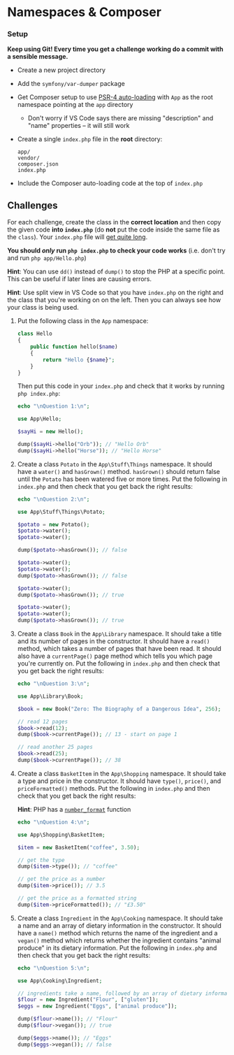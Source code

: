 # Namespaces & Composer

### Setup

**Keep using Git! Every time you get a challenge working do a commit with a sensible message.**

- Create a new project directory
- Add the `symfony/var-dumper` package
- Get Composer setup to use [PSR-4 auto-loading](https://www.php-fig.org/psr/psr-4/) with `App` as the root namespace pointing at the `app` directory
    - Don't worry if VS Code says there are missing "description" and "name" properties – it will still work
- Create a single `index.php` file in the **root** directory:

    ```
    app/
    vendor/
    composer.json
    index.php
    ```

- Include the Composer auto-loading code at the top of `index.php`

## Challenges

For each challenge, create the class in the **correct location** and then copy the given code **into `index.php`** (do **not** put the code inside the same file as the `class`). Your `index.php` file will [get quite long](answers/index.php).

**You should *only* run `php index.php` to check your code works** (i.e. don't try and run `php app/Hello.php`)

**Hint**: You can use `dd()` instead of `dump()` to stop the PHP at a specific point. This can be useful if later lines are causing errors.

**Hint**: Use split view in VS Code so that you have `index.php` on the right and the class that you're working on on the left. Then you can always see how your class is being used.

1) Put the following class in the `App` namespace:

    ```php
    class Hello
    {
        public function hello($name)
        {
            return "Hello {$name}";
        }
    }
    ```

    Then put this code in your `index.php` and check that it works by running `php index.php`:

    ```php
    echo "\nQuestion 1:\n";

    use App\Hello;

    $sayHi = new Hello();

    dump($sayHi->hello("Orb")); // "Hello Orb"
    dump($sayHi->hello("Horse")); // "Hello Horse"
    ```

1) Create a class `Potato` in the `App\Stuff\Things` namespace. It should have a `water()` and `hasGrown()` method. `hasGrown()` should return false until the `Potato` has been watered five or more times. Put the following in `index.php` and then check that you get back the right results:

    ```php
    echo "\nQuestion 2:\n";

    use App\Stuff\Things\Potato;

    $potato = new Potato();
    $potato->water();
    $potato->water();

    dump($potato->hasGrown()); // false

    $potato->water();
    $potato->water();
    dump($potato->hasGrown()); // false

    $potato->water();
    dump($potato->hasGrown()); // true

    $potato->water();
    $potato->water();
    dump($potato->hasGrown()); // true
    ```

1) Create a class `Book` in the `App\Library` namespace. It should take a title and its number of pages in the constructor. It should have a `read()` method, which takes a number of pages that have been read. It should also have a `currentPage()` page method which tells you which page you're currently on. Put the following in `index.php` and then check that you get back the right results:


    ```php
    echo "\nQuestion 3:\n";

    use App\Library\Book;

    $book = new Book("Zero: The Biography of a Dangerous Idea", 256);

    // read 12 pages
    $book->read(12);
    dump($book->currentPage()); // 13 - start on page 1

    // read another 25 pages
    $book->read(25);
    dump($book->currentPage()); // 38
    ```

1) Create a class `BasketItem` in the `App\Shopping` namespace. It should take a type and price in the constructor. It should have `type()`, `price()`, and `priceFormatted()` methods. Put the following in `index.php` and then check that you get back the right results:

    **Hint**: PHP has a [`number_format`](http://php.net/number_format) function

    ```php
    echo "\nQuestion 4:\n";

    use App\Shopping\BasketItem;

    $item = new BasketItem("coffee", 3.50);

    // get the type
    dump($item->type()); // "coffee"

    // get the price as a number
    dump($item->price()); // 3.5

    // get the price as a formatted string
    dump($item->priceFormatted()); // "£3.50"
    ```

1) Create a class `Ingredient` in the `App\Cooking` namespace. It should take a name and an array of dietary information in the constructor. It should have a `name()` method which returns the name of the ingredient and a `vegan()` method which returns whether the ingredient contains "animal produce" in its dietary information. Put the following in `index.php` and then check that you get back the right results:

    ```php
    echo "\nQuestion 5:\n";

    use App\Cooking\Ingredient;

    // ingredients take a name, followed by an array of dietary information
    $flour = new Ingredient("Flour", ["gluten"]);
    $eggs = new Ingredient("Eggs", ["animal produce"]);

    dump($flour->name()); // "Flour"
    dump($flour->vegan()); // true

    dump($eggs->name()); // "Eggs"
    dump($eggs->vegan()); // false
    ```
